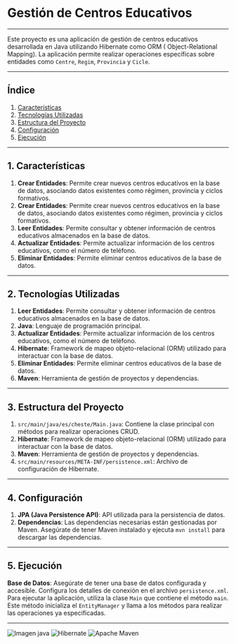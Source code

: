# Gestión de Centros Educativos

- - -
Este proyecto es una aplicación de gestión de centros educativos desarrollada en Java utilizando Hibernate como ORM (
Object-Relational Mapping). La aplicación permite realizar operaciones específicas sobre entidades
como `Centre`, `Regim`, `Provincia` y `Cicle`.
 - - -

## Índice

1. [Características](#1-características)
2. [Tecnologías Utilizadas](#2-tecnologías-utilizadas)
3. [Estructura del Proyecto](#3-estructura-del-proyecto)
4. [Configuración](#4-configuración)
5. [Ejecución](#5-ejecución)

- - -

## 1. Características

1. **Crear Entidades**: Permite crear nuevos centros educativos en la base de datos, asociando datos existentes como
   régimen, provincia y ciclos formativos.
2. **Crear Entidades**: Permite crear nuevos centros educativos en la base de datos, asociando datos existentes como
   régimen, provincia y ciclos formativos.
3. **Leer Entidades**: Permite consultar y obtener información de centros educativos almacenados en la base de datos.
4. **Actualizar Entidades**: Permite actualizar información de los centros educativos, como el número de teléfono.
5. **Eliminar Entidades**: Permite eliminar centros educativos de la base de datos.

 - - -

## 2. Tecnologías Utilizadas

1. **Leer Entidades**: Permite consultar y obtener información de centros educativos almacenados en la base de datos.
2. **Java**: Lenguaje de programación principal.
3. **Actualizar Entidades**: Permite actualizar información de los centros educativos, como el número de teléfono.
4. **Hibernate**: Framework de mapeo objeto-relacional (ORM) utilizado para interactuar con la base de datos.
5. **Eliminar Entidades**: Permite eliminar centros educativos de la base de datos.
6. **Maven**: Herramienta de gestión de proyectos y dependencias.

- - -

## 3. Estructura del Proyecto

1. `src/main/java/es/cheste/Main.java`: Contiene la clase principal con métodos para realizar operaciones CRUD.
2. **Hibernate**: Framework de mapeo objeto-relacional (ORM) utilizado para interactuar con la base de datos.
3. **Maven**: Herramienta de gestión de proyectos y dependencias.
4. `src/main/resources/META-INF/persistence.xml`: Archivo de configuración de Hibernate.

- - -

## 4. Configuración

1. **JPA (Java Persistence API)**: API utilizada para la persistencia de datos.
2. **Dependencias**: Las dependencias necesarias están gestionadas por Maven. Asegúrate de tener Maven instalado y
   ejecuta `mvn install` para descargar las dependencias.

- - -

## 5. Ejecución

**Base de Datos**: Asegúrate de tener una base de datos configurada y accesible. Configura los detalles de conexión en
el archivo `persistence.xml`.
Para ejecutar la aplicación, utiliza la clase `Main` que contiene el método `main`. Este método inicializa
el `EntityManager` y llama a los métodos para realizar las operaciones ya especificadas.
- - -
![Imagen java](https://img.shields.io/badge/Java-ED8B00?style=for-the-badge&logo=openjdk&logoColor=white)
![Hibernate]( https://img.shields.io/badge/Hibernate-59666C?style=for-the-badge&logo=Hibernate&logoColor=white)
![Apache Maven](https://img.shields.io/badge/Apache%20Maven-C71A36?style=for-the-badge&logo=Apache%20Maven&logoColor=white)
